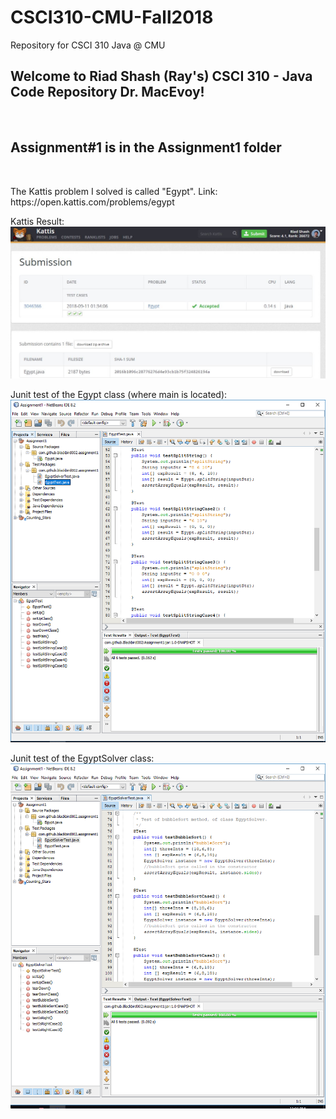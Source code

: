 # CSCI310-CMU-Fall2018
Repository for CSCI 310 Java @ CMU

<h2>Welcome to Riad Shash (Ray's) CSCI 310 - Java Code Repository Dr. MacEvoy!</h2>

<br>

<h2>Assignment#1 is in the Assignment1 folder</h2>

<br>

<p>The Kattis problem I solved is called "Egypt". Link: https://open.kattis.com/problems/egypt </p>

<p>
    Kattis Result:
    <img src="Kattis Results.JPG">
</p>

<p>
    Junit test of the Egypt class (where main is located):
    <img src="EgyptTest.PNG">
</p>

<p>
    Junit test of the EgyptSolver class:
    <img src="EgyptSolverTest.PNG">
</p>
